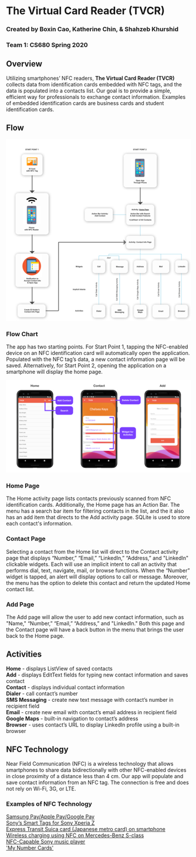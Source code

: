 # The Virtual Card Reader (TVCR)

### Created by Boxin Cao, Katherine Chin, & Shahzeb Khurshid
### Team 1: CS680 Spring 2020

## Overview
Utilizing smartphones’ NFC readers, **The Virtual Card Reader (TVCR)** collects data from identification cards embedded with NFC tags, and the data is populated into a contacts list. Our goal is to provide a simple, efficient way for professionals to exchange contact information. Examples of embedded identification cards are business cards and student identification cards.

## Flow

![Flow Chart](https://github.com/katherinechin/TVCR/blob/assets/flow.png)

### Flow Chart

The app has two starting points. For Start Point 1, tapping the NFC-enabled device on an NFC identification card will automatically open the application. Populated with the NFC tag’s data, a new contact information page will be saved. Alternatively, for Start Point 2, opening the application on a smartphone will display the home page.

![App Overview](https://github.com/katherinechin/TVCR/blob/assets/overview.png)

### Home Page

The Home activity page lists contacts previously scanned from NFC identification cards. Additionally, the Home page has an Action Bar. The menu has a search bar item for filtering contacts in the list, and the it also has an add item that directs to the Add activity page. SQLite is used to store each contact's information.

### Contact Page

Selecting a contact from the Home list will direct to the Contact activity page that displays “Number,” “Email,” “LinkedIn,” “Address,” and "LinkedIn" clickable widgets. Each will use an implicit intent to call an activity that performs dial, text, navigate, mail, or browse functions. When the “Number” widget is tapped, an alert will display options to call or message. Moreover, the menu has the option to delete this contact and return the updated Home contact list.

### Add Page

The Add page will allow the user to add new contact information, such as "Name," “Number,” “Email,” “Address,” and "LinkedIn." Both this page and the Contact page will have a back button in the menu that brings the user back to the Home page.

## Activities
**Home** - displays ListView of saved contacts
<br/>**Add** - displays EditText fields for typing new contact information and saves contact
<br/>**Contact** - displays individual contact information
<br/>**Dialer** - call contact’s number
<br/>**SMS Messaging** - create new text message with contact’s number in recipient field
<br/>**Email** - create new email with contact’s email address in recipient field
<br/>**Google Maps** - built-in navigation to contact’s address
<br/>**Browser** - uses contact’s URL to display LinkedIn profile using a built-in browser

## NFC Technology
Near Field Communication (NFC) is a wireless technology that allows smartphones to share data bidirectionally with other NFC-enabled devices in close proximity of a distance less than 4 cm. Our app will populate and save contact information from an NFC tag. The connection is free and does not rely on Wi-Fi, 3G, or LTE.

### Examples of NFC Technology
[Samsung Pay/Apple Pay/Google Pay](https://www.cnet.com/news/apple-pay-google-pay-samsung-pay-best-mobile-payment-system-compared-nfc/)
<br/>[Sony’s Smart Tags for Sony Xperia Z](https://www.youtube.com/watch?v=w54ORaa754o)
<br/>[Express Transit Suica card (Japanese metro card) on smartphone](https://support.apple.com/en-us/HT207154)
<br/>[Wireless charging using NFC on Mercedes-Benz S-class](https://www.youtube.com/watch?v=LUVIFB1-vq4)
<br/>[NFC-Capable Sony music player](https://www.youtube.com/watch?v=bSJTnv8f-Zs)
<br/>['My Number Cards'](https://appleinsider.com/articles/19/06/11/japanese-iphone-users-will-be-able-to-access-my-number-cards-via-nfc-this-fall)
